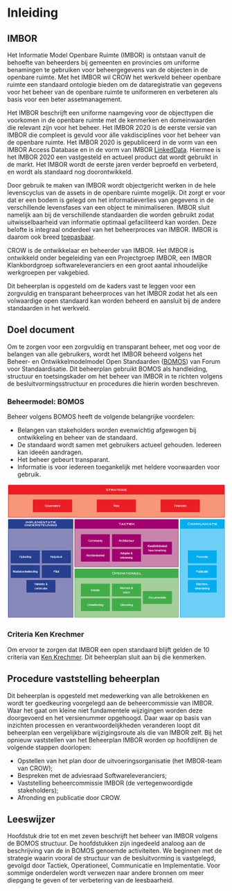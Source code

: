 # Inleiding

## IMBOR
Het Informatie Model Openbare Ruimte (IMBOR) is ontstaan vanuit de behoefte van beheerders bij gemeenten en provincies om uniforme benamingen te gebruiken voor beheergegevens van de objecten in de openbare ruimte. Met het IMBOR wil CROW het werkveld beheer openbare ruimte een standaard ontologie bieden om de dataregistratie van gegevens voor het beheer van de openbare ruimte te uniformeren en verbeteren als basis voor een beter assetmanagement. 

Het IMBOR beschrijft een uniforme naamgeving voor de objecttypen die voorkomen in de openbare ruimte met de kenmerken en domeinwaarden die relevant zijn voor het beheer. Het IMBOR 2020 is de eerste versie van IMBOR die compleet is gevuld voor álle vakdisciplines voor het beheer van de openbare ruimte. Het IMBOR 2020 is gepubliceerd in de vorm van een IMBOR Access Database en in de vorm van IMBOR [LinkedData](https://www.crow.nl/thema-s/management-openbare-ruimte/imbor/imbor-linkeddata). Hiermee is het IMBOR 2020 een vastgesteld en actueel product dat wordt gebruikt in de markt. Het IMBOR wordt de eerste jaren verder beproefd en verbeterd, en wordt als standaard nog doorontwikkeld. 

Door gebruik te maken van IMBOR wordt objectgericht werken in de hele levenscyclus van de assets in de openbare ruimte mogelijk. Dit zorgt er voor dat er een bodem is gelegd om het informatieverlies van gegevens in de verschillende levensfases van een object te minimaliseren. IMBOR sluit namelijk aan bij de verschillende standaarden die worden gebruikt zodat uitwisselbaarheid van informatie optimaal gefaciliteerd kan worden. Deze belofte is integraal onderdeel van het beheerproces van IMBOR. IMBOR is daarom ook breed [toepasbaar](https://www.crow.nl/thema-s/management-openbare-ruimte/imbor/toepassing-imbor). 

CROW is de ontwikkelaar en beheerder van IMBOR. Het IMBOR is ontwikkeld onder begeleiding van een Projectgroep IMBOR, een IMBOR Klankbordgroep softwareleveranciers en een groot aantal inhoudelijke werkgroepen per vakgebied. 

Dit beheerplan is opgesteld om de kaders vast te leggen voor een zorgvuldig en transparant beheerproces van het IMBOR zodat het als een volwaardige open standaard kan worden beheerd en aansluit bij de andere standaarden in het werkveld.

## Doel document
Om te zorgen voor een zorgvuldig en transparant beheer, met oog voor de belangen van alle gebruikers, wordt het IMBOR beheerd volgens het Beheer- en Ontwikkelmodelmodel Open Standaarden ([BOMOS](https://gitdocumentatie.logius.nl/publicatie/bomos/fundament/)) van Forum voor Standaardisatie. Dit beheerplan gebruikt BOMOS als handleiding, structuur en toetsingskader om het beheer van IMBOR in te richten volgens de besluitvormingsstructuur en procedures die hierin worden beschreven. 

### Beheermodel: BOMOS
Beheer volgens BOMOS heeft de volgende belangrijke voordelen:
*	Belangen van stakeholders worden evenwichtig afgewogen bij ontwikkeling en beheer van de standaard.
*	De standaard wordt samen met gebruikers actueel gehouden. Iedereen kan ideeën aandragen.
*	Het beheer gebeurt transparant.
*	Informatie is voor iedereen toegankelijk met heldere voorwaarden voor gebruik.

![Activiteitendiagram van BOMOS van Forum voor standaardisatie](./media/BOMOS.png "Activiteitendiagram van Beheermodel voor Open Standaarden van Forum voor standaardisatie")

<aside class="note" title="Hoe kan ik de afbeelding schalen?">
</aside>

### Criteria Ken Krechmer
Om ervoor te zorgen dat IMBOR een open standaard blijft gelden de 10 criteria van [Ken Krechmer](https://www.csrstds.com/OpnStdsCallforAction.pdf). Dit beheerplan sluit aan bij die kenmerken.

## Procedure vaststelling beheerplan
Dit beheerplan is opgesteld met medewerking van alle betrokkenen en wordt ter goedkeuring voorgelegd aan de beheercommissie van IMBOR. Waar het gaat om kleine niet fundamentele wijzigingen worden deze doorgevoerd en het versienummer opgehoogd. Daar waar op basis van inzichten processen en verantwoordelijkheden veranderen loopt dit beheerplan een vergelijkbare wijzigingsroute als die van IMBOR zelf. Bij het opnieuw vaststellen van het Beheerplan IMBOR worden op hoofdlijnen de volgende stappen doorlopen:
* Opstellen van het plan door de uitvoeringsorganisatie (het IMBOR-team van CROW);
* Bespreken met de adviesraad Softwareleveranciers;
* Vaststelling beheercommissie IMBOR (de vertegenwoordigde stakeholders);
* Afronding en publicatie door CROW.

## Leeswijzer
Hoofdstuk drie tot en met zeven beschrijft het beheer van IMBOR volgens de BOMOS structuur. De hoofdstukken zijn ingedeeld analoog aan de beschrijving van de in BOMOS genoemde activiteiten. We beginnen met de strategie waarin vooral de structuur van de besluitvorming is vastgelegd, gevolgd door Tactiek, Operationeel, Communicatie en Implementatie. Voor sommige onderdelen wordt verwezen naar andere bronnen om meer diepgang te geven of ter verbetering van de leesbaarheid.
